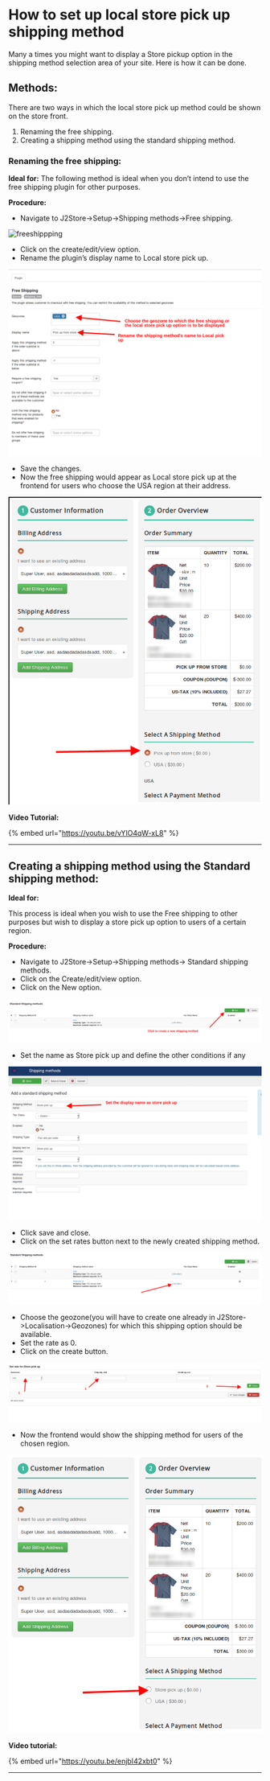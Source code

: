 # How to set up local store pick up shipping method

Many a times you might want to display a Store pickup option in the shipping method selection area of your site. Here is how it can be done.

## Methods: <a href="#methods" id="methods"></a>

There are two ways in which the local store pick up method could be shown on the store front.

1. Renaming the free shipping.
2. Creating a shipping method using the standard shipping method.

### Renaming the free shipping: <a href="#renaming-the-free-shipping" id="renaming-the-free-shipping"></a>

**Ideal for:** The following method is ideal when you don’t intend to use the free shipping plugin for other purposes.

**Procedure:**

* Navigate to J2Store->Setup->Shipping methods->Free shipping.

![freeshippping](https://raw.githubusercontent.com/j2store/doc-images/master/shipping-methods/how-to-set-up-local-store%3Dpick-up/loacl-store-image\(1\).png)

* Click on the create/edit/view option.
* Rename the plugin’s display name to Local store pick up.

![renametolocalpickup](https://raw.githubusercontent.com/j2store/doc-images/master/shipping-methods/how-to-set-up-local-store%3Dpick-up/local-store-image2.png)

* Save the changes.
* Now the free shipping would appear as Local store pick up at the frontend for users who choose the USA region at their address.

![freeshippingaslocalstore](https://raw.githubusercontent.com/j2store/doc-images/master/shipping-methods/how-to-set-up-local-store%3Dpick-up/local-store-image3.png)

**Video Tutorial:**

{% embed url="https://youtu.be/vYlO4qW-xL8" %}

****

## Creating a shipping method using the Standard shipping method: <a href="#creating-a-shipping-method-using-the-standard-shipping-method" id="creating-a-shipping-method-using-the-standard-shipping-method"></a>

**Ideal for:**

This process is ideal when you wish to use the Free shipping to other purposes but wish to display a store pick up option to users of a certain region.

**Procedure:**

* Navigate to J2Store->Setup->Shipping methods-> Standard shipping methods.
* Click on the Create/edit/view option.
* Click on the New option.

![standardshippingmethod](https://raw.githubusercontent.com/j2store/doc-images/master/shipping-methods/how-to-set-up-local-store%3Dpick-up/local-store-image4.png)

* Set the name as Store pick up and define the other conditions if any

![setthedisplayname](https://raw.githubusercontent.com/j2store/doc-images/master/shipping-methods/how-to-set-up-local-store%3Dpick-up/local-store-image5.png)

* Click save and close.
* Click on the set rates button next to the newly created shipping method.

![setrates](https://raw.githubusercontent.com/j2store/doc-images/master/shipping-methods/how-to-set-up-local-store%3Dpick-up/local-store-image6.png)

* Choose the geozone(you will have to create one already in J2Store->Localisation->Geozones) for which this shipping option should be available.
* Set the rate as 0.
* Click on the create button.

![geozone](https://raw.githubusercontent.com/j2store/doc-images/master/shipping-methods/how-to-set-up-local-store%3Dpick-up/local-store-image7.png)

* Now the frontend would show the shipping method for users of the chosen region.



![frontend](https://raw.githubusercontent.com/j2store/doc-images/master/shipping-methods/how-to-set-up-local-store%3Dpick-up/local-store-image8.png)

**Video tutorial:**

{% embed url="https://youtu.be/enjbI42xbt0" %}

****
